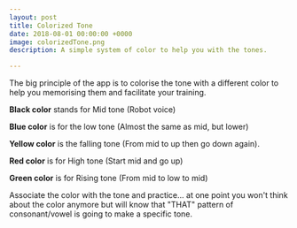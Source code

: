 ```yaml
---
layout: post
title: Colorized Tone
date: 2018-08-01 00:00:00 +0000
image: colorizedTone.png
description: A simple system of color to help you with the tones.

---
```

The big principle of the app is to colorise the tone with a different color to help you memorising them and facilitate your training. 

**Black color** stands for Mid tone (Robot voice) 

**Blue color** is for the low tone (Almost the same as mid, but lower) 

**Yellow color** is the falling tone (From mid to up then go down again). 

**Red color** is for High tone (Start mid and go up)

**Green color** is for Rising tone (From mid to low to mid)

Associate the color with the tone and practice... at one point you won't think about the color anymore but will know that "THAT" pattern of consonant/vowel is going to make a specific tone. 